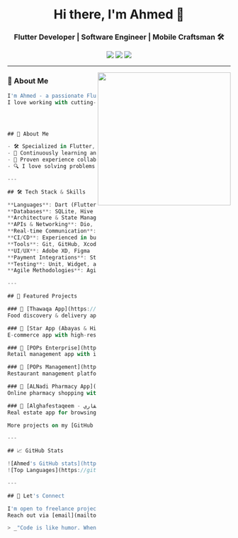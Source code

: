 <h1 align="center">Hi there, I'm Ahmed 👋</h1>
<h3 align="center">Flutter Developer | Software Engineer | Mobile Craftsman 🛠️</h3>

<p align="center">
  <a href="https://github.com/Abdelmo3ty97"><img src="https://img.shields.io/github/followers/Abdelmo3ty97?label=Follow&style=social"></a>
  <a href="mailto:theabdelmo3ty@gmail.com"><img src="https://img.shields.io/badge/Gmail-D14836?style=flat&logo=gmail&logoColor=white"></a>
  <a href="https://linkedin.com/in/ahmed-abdelmo3ty"><img src="https://img.shields.io/badge/LinkedIn-0A66C2?style=flat&logo=linkedin&logoColor=white"></a>
</p>

---

<img align="right" src="https://raw.githubusercontent.com/Abdelmo3ty97/Abdelmo3ty97/main/assets/coding.gif" width="300"/>

### 🧠 About Me

```dart
I'm Ahmed - a passionate Flutter developer who builds sleek, scalable, and user-friendly mobile apps.
I love working with cutting-edge tools and solving real-world problems through elegant code.




## 🚀 About Me

- 🛠 Specialized in Flutter, Dart, Firebase & CI/CD pipelines
- 🧠 Continuously learning and exploring new technologies
- 🤝 Proven experience collaborating with international teams (Saudi Arabia, Bahrain, Gulf region)
- 🔍 I love solving problems and building real-world mobile solutions that scale!

---

## 🛠️ Tech Stack & Skills

**Languages**: Dart (Flutter), Java SE, Python  
**Databases**: SQLite, Hive  
**Architecture & State Management**: Provider, Bloc, GetX, GetIt  
**APIs & Networking**: Dio, HTTP  
**Real-time Communication**: Socket.IO  
**CI/CD**: Experienced in building and maintaining pipelines  
**Tools**: Git, GitHub, Xcode, Android Studio, VS Code  
**UI/UX**: Adobe XD, Figma  
**Payment Integrations**: Stripe, PayPal, and Gulf payment gateways  
**Testing**: Unit, Widget, and Integration Testing  
**Agile Methodologies**: Agile, Scrum  

---

## 📱 Featured Projects

### 🔹 [Thawaqa App](https://apps.apple.com/eg/app/zawaqa/id6504526461)  
Food discovery & delivery app tailored for Gulf users. Real-time tracking, payment integration, smart filters.

### 🔹 [Star App (Abayas & Hijabs)](https://apps.apple.com/eg/app/star-%D8%B3-%D8%AA%D8%A7%D8%B1/id6478087573)  
E-commerce app with high-res images, customization options, and secure checkout.

### 🔹 [POPs Enterprise](https://apps.apple.com/sa/app/pops-enterprise/id6448128426)  
Retail management app with inventory, sales tracking, and multi-branch handling.

### 🔹 [POPs Management](https://apps.apple.com/sa/app/pops-management/id1330377132)  
Restaurant management platform—reduced overhead costs by 40%, boosted sales.

### 🔹 [ALNadi Pharmacy App](https://apps.apple.com/us/app/alnadi-pharmacy-app/id1661975310)  
Online pharmacy shopping with location-based delivery and detailed analytics.

### 🔹 [Alghafestaqeem - العقاري](https://apps.apple.com/sa/app/%D8%A7%D9%84%D8%AA%D9%82%D9%8A%D9%8A%D9%85-%D8%A7%D9%84%D8%B9%D9%82%D8%A7%D8%B1%D9%89/id6459021631)  
Real estate app for browsing, submitting properties, and tracking request statuses.

More projects on my [GitHub profile](https://github.com/Abdelmo3ty97) 🚀

---

## 📈 GitHub Stats

![Ahmed's GitHub stats](https://github-readme-stats.vercel.app/api?username=Abdelmo3tya&show_icons=true&theme=radical)
![Top Languages](https://github-readme-stats.vercel.app/api/top-langs/?username=Abdelmo3tya&layout=compact&theme=radical)

---

## 💬 Let's Connect

I'm open to freelance projects, collaborations, or just chatting about tech ☕  
Reach out via [email](mailto:theabdelmo3ty@gmail.com) or [LinkedIn](https://linkedin.com/in/ahmed-abdelmo3ty)

> _"Code is like humor. When you have to explain it, it’s bad."_ – Cory House
